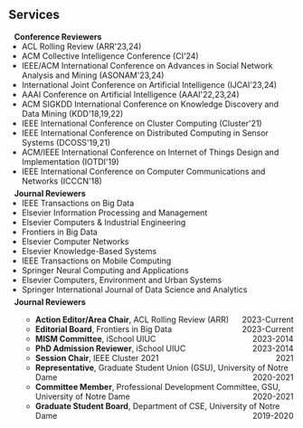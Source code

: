 ## Services

<h4 style="margin:0 10px 0;">Conference Reviewers</h4>

<ul style="margin:0 0 5px;">
 <li><autocolor>ACL Rolling Review (ARR'23,24)</autocolor></li>
  <li><autocolor>ACM Collective Intelligence Conference (CI'24)</autocolor></li>
  <li><autocolor>IEEE/ACM International Conference on Advances in Social Network Analysis and Mining (ASONAM'23,24)</autocolor></li>
  <li><autocolor>International Joint Conference on Artificial Intelligence (IJCAI'23,24)</autocolor></li>
  <li><autocolor>AAAI Conference on Artificial Intelligence (AAAI'22,23,24)</autocolor></li>
  <li><autocolor>ACM SIGKDD International Conference on Knowledge Discovery and Data Mining (KDD'18,19,22)</autocolor></li>
  <li><autocolor>IEEE International Conference on Cluster Computing (Cluster'21)</autocolor></li>
  <li><autocolor>IEEE International Conference on Distributed Computing in Sensor Systems (DCOSS'19,21)</autocolor></li>
  <li><autocolor>ACM/IEEE International Conference on Internet of Things Design and Implementation (IOTDI'19)</autocolor></li>
  <li><autocolor>IEEE International Conference on Computer Communications and Networks (ICCCN'18)</autocolor></li>
</ul>
</ul>

<h4 style="margin:0 10px 0;">Journal Reviewers</h4>

<ul style="margin:0 0 5px;">
  <li><autocolor>IEEE Transactions on Big Data</autocolor></li>
  <li><autocolor>Elsevier Information Processing and Management</autocolor></li>
  <li><autocolor>Elsevier Computers & Industrial Engineering</autocolor></li>
  <li><autocolor>Frontiers in Big Data</autocolor></li>
  <li><autocolor>Elsevier Computer Networks</autocolor></li>
  <li><autocolor>Elsevier Knowledge-Based Systems</autocolor></li>
  <li><autocolor>IEEE Transactions on Mobile Computing</autocolor></li>
  <li><autocolor>Springer Neural Computing and Applications</autocolor></li>
  <li><autocolor>Elsevier Computers, Environment and Urban Systems</autocolor></li>
  <li><autocolor>Springer International Journal of Data Science and Analytics</autocolor></li>
</ul>

<h4 style="margin:0 10px 0;">Journal Reviewers</h4>

<ul style="margin:0 0 20px;">
<ul>
  <li><autocolor><b>Action Editor/Area Chair</b>, ACL Rolling Review (ARR) <span style="float: right;">2023-Current</span></autocolor></li>
  <li><autocolor><b>Editorial Board</b>, Frontiers in Big Data <span style="float: right;">2023-Current</span></autocolor></li>
  <li><autocolor><b>MISM Committee</b>, iSchool UIUC <span style="float: right;">2023-2014</span></autocolor></li>
  <li><autocolor><b>PhD Admission Reviewer</b>, iSchool UIUC <span style="float: right;">2023-2014</span></autocolor></li>
  <li><autocolor><b>Session Chair</b>, IEEE Cluster 2021 <span style="float: right;">2021</span></autocolor></li>
  <li><autocolor><b>Representative</b>, Graduate Student Union (GSU), University of Notre Dame <span style="float: right;">2020-2021</span></autocolor></li>
  <li><autocolor><b>Committee Member</b>, Professional Development Committee, GSU, University of Notre Dame <span style="float: right;">2020-2021</span></autocolor></li>
  <li><autocolor><b>Graduate Student Board</b>, Department of CSE, University of Notre Dame <span style="float: right;">2019-2020</span></autocolor></li>
</ul>


